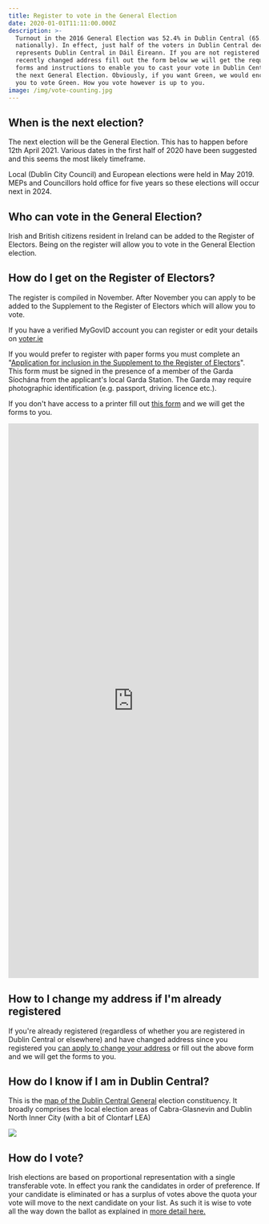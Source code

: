 ```yaml
---
title: Register to vote in the General Election
date: 2020-01-01T11:11:00.000Z
description: >-
  Turnout in the 2016 General Election was 52.4% in Dublin Central (65.1%
  nationally). In effect, just half of the voters in Dublin Central decide who
  represents Dublin Central in Dáil Éireann. If you are not registered or have
  recently changed address fill out the form below we will get the required
  forms and instructions to enable you to cast your vote in Dublin Central in
  the next General Election. Obviously, if you want Green, we would encourage
  you to vote Green. How you vote however is up to you. 
image: /img/vote-counting.jpg
---
```

## When is the next election?

The next election will be the General Election. This has to happen before 12th April 2021. Various dates in the first half of 2020 have been suggested and this seems the most likely timeframe.

Local (Dublin City Council) and European elections were held in May 2019. MEPs and Councillors hold office for five years so these elections will occur next in 2024.

## Who can vote in the General Election?

Irish and British citizens resident in Ireland can be added to the Register of Electors. Being on the register will allow you to vote in the General Election election.

## How do I get on the Register of Electors?

The register is compiled in November. After November you can apply to be added to the Supplement to the Register of Electors which will allow you to vote.

If you have a verified MyGovID account you can register or edit your details on [voter.ie](https://www.voter.ie/)

If you would prefer to register with paper forms you must complete an "[Application for inclusion in the Supplement to the Register of Electors](/docs/RFA2.pdf)". This form must be signed in the presence of a member of the Garda Síochána from the applicant's local Garda Station. The Garda may require photographic identification (e.g. passport, driving licence etc.).

If you don't have access to a printer fill out [this form](https://docs.google.com/forms/d/e/1FAIpQLSdtojIu_SRavW6zqXJl18T4cFGfio_ckkZzBbnC6SYpxPxa0g/viewform?usp=sf_link) and we will get the forms to you.

<iframe src="https://docs.google.com/forms/d/e/1FAIpQLSdtojIu_SRavW6zqXJl18T4cFGfio_ckkZzBbnC6SYpxPxa0g/viewform?embedded=true" width="500" height="1108" frameborder="0" marginheight="0" marginwidth="0">Loading…</iframe>

## How to I change my address if I'm already registered

If you're already registered (regardless of whether you are registered in Dublin Central or elsewhere) and have changed address since you registered you [can apply to change your address](/docs/Change%20of%20Address%20(RFA3)%20-%20English.pdf) or fill out the above form and we will get the forms to you.

## How do I know if I am in Dublin Central?

This is the [map of the Dublin Central General](http://umap.openstreetmap.fr/en/map/dublin-north-central-electoral-district-map_356159#13/53.3638/-6.2363) election constituency. It broadly comprises the local election areas of Cabra-Glasnevin and Dublin North Inner City (with a bit of Clontarf LEA)

![](/img/dublin-central-map.png)

## How do I vote?

Irish elections are based on proportional representation with a single transferable vote. In effect you rank the candidates in order of preference. If your candidate is eliminated or has a surplus of votes above the quota your vote will move to the next candidate on your list. As such it is wise to vote all the way down the ballot as explained in [more detail here.](https://www.irishtimes.com/news/politics/why-it-pays-to-vote-all-the-way-down-the-ballot-paper-1.2548241)
